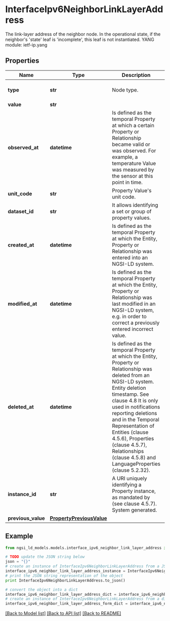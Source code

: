 # InterfaceIpv6NeighborLinkLayerAddress

The link-layer address of the neighbor node.  In the operational state, if the neighbor's 'state' leaf is 'incomplete', this leaf is not instantiated.  YANG module: ietf-ip.yang 

## Properties

Name | Type | Description | Notes
------------ | ------------- | ------------- | -------------
**type** | **str** | Node type.  | [optional] [default to 'Property']
**value** | **str** |  | 
**observed_at** | **datetime** | Is defined as the temporal Property at which a certain Property or Relationship became valid or was observed. For example, a temperature Value was measured by the sensor at this point in time.  | [optional] 
**unit_code** | **str** | Property Value&#39;s unit code.  | [optional] 
**dataset_id** | **str** | It allows identifying a set or group of property values.  | [optional] 
**created_at** | **datetime** | Is defined as the temporal Property at which the Entity, Property or Relationship was entered into an NGSI-LD system.  | [optional] [readonly] 
**modified_at** | **datetime** | Is defined as the temporal Property at which the Entity, Property or Relationship was last modified in an NGSI-LD system, e.g. in order to correct a previously entered incorrect value.  | [optional] [readonly] 
**deleted_at** | **datetime** | Is defined as the temporal Property at which the Entity, Property or Relationship was deleted from an NGSI-LD system.  Entity deletion timestamp. See clause 4.8 It is only used in notifications reporting deletions and in the Temporal Representation of Entities (clause 4.5.6), Properties (clause 4.5.7), Relationships (clause 4.5.8) and LanguageProperties (clause 5.2.32).  | [optional] [readonly] 
**instance_id** | **str** | A URI uniquely identifying a Property instance, as mandated by (see clause 4.5.7). System generated.  | [optional] [readonly] 
**previous_value** | [**PropertyPreviousValue**](PropertyPreviousValue.md) |  | [optional] 

## Example

```python
from ngsi_ld_models.models.interface_ipv6_neighbor_link_layer_address import InterfaceIpv6NeighborLinkLayerAddress

# TODO update the JSON string below
json = "{}"
# create an instance of InterfaceIpv6NeighborLinkLayerAddress from a JSON string
interface_ipv6_neighbor_link_layer_address_instance = InterfaceIpv6NeighborLinkLayerAddress.from_json(json)
# print the JSON string representation of the object
print InterfaceIpv6NeighborLinkLayerAddress.to_json()

# convert the object into a dict
interface_ipv6_neighbor_link_layer_address_dict = interface_ipv6_neighbor_link_layer_address_instance.to_dict()
# create an instance of InterfaceIpv6NeighborLinkLayerAddress from a dict
interface_ipv6_neighbor_link_layer_address_form_dict = interface_ipv6_neighbor_link_layer_address.from_dict(interface_ipv6_neighbor_link_layer_address_dict)
```
[[Back to Model list]](../README.md#documentation-for-models) [[Back to API list]](../README.md#documentation-for-api-endpoints) [[Back to README]](../README.md)


